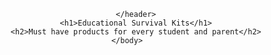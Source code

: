 <!DOCTYPE html>
<html>
    <head>
        <meta charset="utf-8">
        <title>Magic School Bus</title>
        <link rel="stylesheet" type="text/css" href="normalize.css">
        <link rel="stylesheet" type="text/css" href="styles.css">
    </head>
    <body>
        <header>
            <nav></nav>
        
        </header>
        <h1>Educational Survival Kits</h1>
        <h2>Must have products for every student and parent</h2>
    </body>
</html>